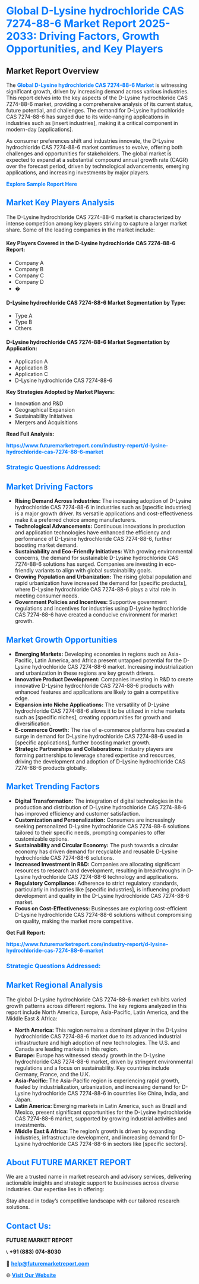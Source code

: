 <h1 style="color: #007BFF;">Global D-Lysine hydrochloride CAS 7274-88-6 Market Report 2025-2033: Driving Factors, Growth Opportunities, and Key Players</h1>

<section id="overview">
<h2>Market Report Overview</h2>
<p>The <a href="https://www.futuremarketreport.com/industry-report/d-lysine-hydrochloride-cas-7274-88-6-market" style="color: #007BFF; text-decoration: none;"><strong>Global D-Lysine hydrochloride CAS 7274-88-6 Market</strong></a> is witnessing significant growth, driven by increasing demand across various industries. This report delves into the key aspects of the D-Lysine hydrochloride CAS 7274-88-6 market, providing a comprehensive analysis of its current status, future potential, and challenges. The demand for D-Lysine hydrochloride CAS 7274-88-6 has surged due to its wide-ranging applications in industries such as [insert industries], making it a critical component in modern-day [applications].</p>
<p>As consumer preferences shift and industries innovate, the D-Lysine hydrochloride CAS 7274-88-6 market continues to evolve, offering both challenges and opportunities for stakeholders. The global market is expected to expand at a substantial compound annual growth rate (CAGR) over the forecast period, driven by technological advancements, emerging applications, and increasing investments by major players.</p>
</section>

<section id="overview">
<p><a href="https://www.futuremarketreport.com/request-sample/reportId=110792" style="color: #007BFF; text-decoration: none;"><strong>Explore Sample Report Here</strong></a></p>
</section>

<section id="key-players">
<h2 style="color: #007BFF;">Market Key Players Analysis</h2>
<p>The D-Lysine hydrochloride CAS 7274-88-6 market is characterized by intense competition among key players striving to capture a larger market share. Some of the leading companies in the market include:</p>
<h4>Key Players Covered in the D-Lysine hydrochloride CAS 7274-88-6 Report:</h4>
<ul><li>Company A</li><li>Company B</li><li>Company C</li><li>Company D</li><li>�</li></ul>
<h4>D-Lysine hydrochloride CAS 7274-88-6 Market Segmentation by Type:</h4>
<ul><li>Type A</li><li>Type B</li><li>Others</li></ul>

<h4>D-Lysine hydrochloride CAS 7274-88-6 Market Segmentation by Application:</h4>
<ul><li>Application A</li><li>Application B</li><li>Application C</li><li>D-Lysine hydrochloride CAS 7274-88-6</li></ul>
<p><strong>Key Strategies Adopted by Market Players:</strong></p>
<ul>
<li>Innovation and R&D</li>
<li>Geographical Expansion</li>
<li>Sustainability Initiatives</li>
<li>Mergers and Acquisitions</li>
</ul>
</section>

<section>
<p><strong>Read Full Analysis: </strong></p><a href="https://www.futuremarketreport.com/industry-report/d-lysine-hydrochloride-cas-7274-88-6-market" style="color: #007BFF; text-decoration: none;"><strong>https://www.futuremarketreport.com/industry-report/d-lysine-hydrochloride-cas-7274-88-6-market</strong></a>
<h3 style="color: #007BFF;">Strategic Questions Addressed:</h3>
</section>

<section id="driving-factors">
<h2 style="color: #007BFF;">Market Driving Factors</h2>
<ul>
<li><strong>Rising Demand Across Industries:</strong> The increasing adoption of D-Lysine hydrochloride CAS 7274-88-6 in industries such as [specific industries] is a major growth driver. Its versatile applications and cost-effectiveness make it a preferred choice among manufacturers.</li>
<li><strong>Technological Advancements:</strong> Continuous innovations in production and application technologies have enhanced the efficiency and performance of D-Lysine hydrochloride CAS 7274-88-6, further boosting market demand.</li>
<li><strong>Sustainability and Eco-Friendly Initiatives:</strong> With growing environmental concerns, the demand for sustainable D-Lysine hydrochloride CAS 7274-88-6 solutions has surged. Companies are investing in eco-friendly variants to align with global sustainability goals.</li>
<li><strong>Growing Population and Urbanization:</strong> The rising global population and rapid urbanization have increased the demand for [specific products], where D-Lysine hydrochloride CAS 7274-88-6 plays a vital role in meeting consumer needs.</li>
<li><strong>Government Policies and Incentives:</strong> Supportive government regulations and incentives for industries using D-Lysine hydrochloride CAS 7274-88-6 have created a conducive environment for market growth.</li>
</ul>
</section>

<section id="growth-opportunities">
<h2 style="color: #007BFF;">Market Growth Opportunities</h2>
<ul>
<li><strong>Emerging Markets:</strong> Developing economies in regions such as Asia-Pacific, Latin America, and Africa present untapped potential for the D-Lysine hydrochloride CAS 7274-88-6 market. Increasing industrialization and urbanization in these regions are key growth drivers.</li>
<li><strong>Innovative Product Development:</strong> Companies investing in R&D to create innovative D-Lysine hydrochloride CAS 7274-88-6 products with enhanced features and applications are likely to gain a competitive edge.</li>
<li><strong>Expansion into Niche Applications:</strong> The versatility of D-Lysine hydrochloride CAS 7274-88-6 allows it to be utilized in niche markets such as [specific niches], creating opportunities for growth and diversification.</li>
<li><strong>E-commerce Growth:</strong> The rise of e-commerce platforms has created a surge in demand for D-Lysine hydrochloride CAS 7274-88-6 used in [specific applications], further boosting market growth.</li>
<li><strong>Strategic Partnerships and Collaborations:</strong> Industry players are forming partnerships to leverage shared expertise and resources, driving the development and adoption of D-Lysine hydrochloride CAS 7274-88-6 products globally.</li>
</ul>
</section>

<section id="trending-factors">
<h2 style="color: #007BFF;">Market Trending Factors</h2>
<ul>
<li><strong>Digital Transformation:</strong> The integration of digital technologies in the production and distribution of D-Lysine hydrochloride CAS 7274-88-6 has improved efficiency and customer satisfaction.</li>
<li><strong>Customization and Personalization:</strong> Consumers are increasingly seeking personalized D-Lysine hydrochloride CAS 7274-88-6 solutions tailored to their specific needs, prompting companies to offer customizable options.</li>
<li><strong>Sustainability and Circular Economy:</strong> The push towards a circular economy has driven demand for recyclable and reusable D-Lysine hydrochloride CAS 7274-88-6 solutions.</li>
<li><strong>Increased Investment in R&D:</strong> Companies are allocating significant resources to research and development, resulting in breakthroughs in D-Lysine hydrochloride CAS 7274-88-6 technology and applications.</li>
<li><strong>Regulatory Compliance:</strong> Adherence to strict regulatory standards, particularly in industries like [specific industries], is influencing product development and quality in the D-Lysine hydrochloride CAS 7274-88-6 market.</li>
<li><strong>Focus on Cost-Effectiveness:</strong> Businesses are exploring cost-efficient D-Lysine hydrochloride CAS 7274-88-6 solutions without compromising on quality, making the market more competitive.</li>
</ul>
</section>

<section>
<p><strong>Get Full Report: </strong></p><a href="https://www.futuremarketreport.com/industry-report/d-lysine-hydrochloride-cas-7274-88-6-market" style="color: #007BFF; text-decoration: none;"><strong>https://www.futuremarketreport.com/industry-report/d-lysine-hydrochloride-cas-7274-88-6-market</strong></a>
<h3 style="color: #007BFF;">Strategic Questions Addressed:</h3>
</section>


<section id="regional-analysis">
<h2 style="color: #007BFF;">Market Regional Analysis</h2>
<p>The global D-Lysine hydrochloride CAS 7274-88-6 market exhibits varied growth patterns across different regions. The key regions analyzed in this report include North America, Europe, Asia-Pacific, Latin America, and the Middle East & Africa:</p>
<ul>
<li><strong>North America:</strong> This region remains a dominant player in the D-Lysine hydrochloride CAS 7274-88-6 market due to its advanced industrial infrastructure and high adoption of new technologies. The U.S. and Canada are leading markets in this region.</li>
<li><strong>Europe:</strong> Europe has witnessed steady growth in the D-Lysine hydrochloride CAS 7274-88-6 market, driven by stringent environmental regulations and a focus on sustainability. Key countries include Germany, France, and the U.K.</li>
<li><strong>Asia-Pacific:</strong> The Asia-Pacific region is experiencing rapid growth, fueled by industrialization, urbanization, and increasing demand for D-Lysine hydrochloride CAS 7274-88-6 in countries like China, India, and Japan.</li>
<li><strong>Latin America:</strong> Emerging markets in Latin America, such as Brazil and Mexico, present significant opportunities for the D-Lysine hydrochloride CAS 7274-88-6 market, supported by growing industrial activities and investments.</li>
<li><strong>Middle East & Africa:</strong> The region’s growth is driven by expanding industries, infrastructure development, and increasing demand for D-Lysine hydrochloride CAS 7274-88-6 in sectors like [specific sectors].</li>
</ul>
</section>

<footer>
<h2 style="color: #007BFF;">About FUTURE MARKET REPORT</h2>
<p>We are a trusted name in market research and advisory services, delivering actionable insights and strategic support to businesses across diverse industries. Our expertise lies in offering:</p>

<p>Stay ahead in today’s competitive landscape with our tailored research solutions.</p>

<h2 style="color: #007BFF;">Contact Us:</h2>
<p><strong>FUTURE MARKET REPORT</strong></p>
<p>📞 <strong>+91 (883) 074-8030</strong></p>
<p>📧 <strong><a href="mailto:help@futuremarketreport.com" style="color: #007BFF;">help@futuremarketreport.com</a></strong></p>
<p>🌐 <strong><a href="https://www.futuremarketreport.com/" style="color: #007BFF;">Visit Our Website</a></strong></p>
</footer>